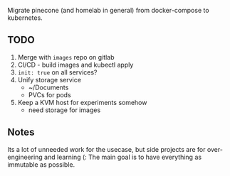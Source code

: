 Migrate pinecone (and homelab in general) from docker-compose to kubernetes.

## TODO
1. Merge with `images` repo on gitlab
1. CI/CD - build images and kubectl apply
1. `init: true` on all services?
1. Unify storage service
   * ~/Documents
   * PVCs for pods
1. Keep a KVM host for experiments somehow
   * need storage for images

## Notes
Its a lot of unneeded work for the usecase, but side projects are for over-engineering and learning (:
The main goal is to have everything as immutable as possible.
